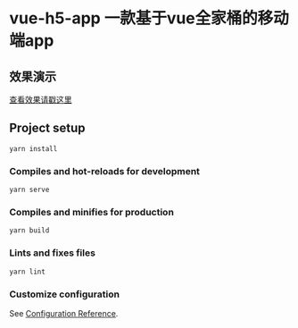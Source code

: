 # vue-h5-app 一款基于vue全家桶的移动端app

## 效果演示

<a href="https://felbc.github.io/vueH5App/#/" target="_blank">
  查看效果请戳这里
</a>

## Project setup
```
yarn install
```

### Compiles and hot-reloads for development
```
yarn serve
```

### Compiles and minifies for production
```
yarn build
```

### Lints and fixes files
```
yarn lint
```

### Customize configuration
See [Configuration Reference](https://cli.vuejs.org/config/).
